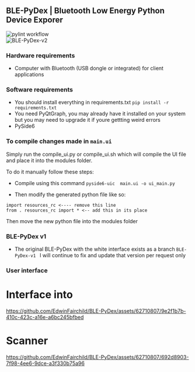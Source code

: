 
## BLE-PyDex | Bluetooth Low Energy Python Device Exporer
![pylint workflow](https://github.com/EdwinFairchild/BLE-PyDex/actions/workflows/pylint.yml/badge.svg)
<br>
![BLE-PyDex-v2](https://github.com/EdwinFairchild/BLE-PyDex/assets/62710807/1ff34f59-dc1f-4e71-8089-7a13c3afb4d3)

### Hardware requirements
- Computer with Bluetooth (USB dongle or integrated) for client applications

### Software requirements
- You should install everything in requirements.txt `pip install -r requirements.txt`
- You need PyQtGraph, you may already have it installed on your system but you may need to upgrade it if youre gettting weird errors
- PySide6
  
### To compile changes made in `main.ui`
Simply run the compile_ui.py or compile_ui.sh which will compile the UI file
and place it into the modules folder.

To do it manually follow these steps:
- Compile using this command ``` pyside6-uic  main.ui -o ui_main.py ```


- Then modify the generated python file like so:
```
import resources_rc <---- remove this line
from . resources_rc import * <-- add this in its place
```
Then move the new python file into the modules folder

### BLE-PyDex v1
- The original BLE-PyDex with the white interface exists as a branch `BLE-PyDex-v1
` I will continue to fix and update that version per request only

### User interface

# Interface into
https://github.com/EdwinFairchild/BLE-PyDex/assets/62710807/9e2f1b7b-410c-423c-a16e-a6bc245bfbed
# Scanner
https://github.com/EdwinFairchild/BLE-PyDex/assets/62710807/692d8903-7f98-4ee6-9dce-a3f330b75a96




